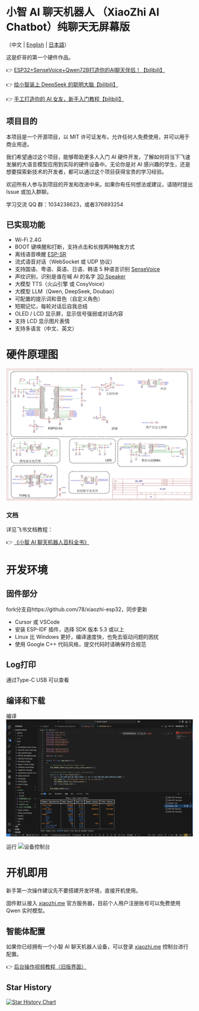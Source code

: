 # 小智 AI 聊天机器人 （XiaoZhi AI Chatbot）纯聊天无屏幕版

（中文 | [English](README_en.md) | [日本語](README_ja.md)）

这是虾哥的第一个硬件作品。

👉 [ESP32+SenseVoice+Qwen72B打造你的AI聊天伴侣！【bilibili】](https://www.bilibili.com/video/BV11msTenEH3/)

👉 [给小智装上 DeepSeek 的聪明大脑【bilibili】](https://www.bilibili.com/video/BV1GQP6eNEFG/)

👉 [手工打造你的 AI 女友，新手入门教程【bilibili】](https://www.bilibili.com/video/BV1XnmFYLEJN/)

## 项目目的

本项目是一个开源项目，以 MIT 许可证发布，允许任何人免费使用，并可以用于商业用途。

我们希望通过这个项目，能够帮助更多人入门 AI 硬件开发，了解如何将当下飞速发展的大语言模型应用到实际的硬件设备中。无论你是对 AI 感兴趣的学生，还是想要探索新技术的开发者，都可以通过这个项目获得宝贵的学习经验。

欢迎所有人参与到项目的开发和改进中来。如果你有任何想法或建议，请随时提出 Issue 或加入群聊。

学习交流 QQ 群：1034238623，或者376893254

## 已实现功能

- Wi-Fi 2.4G
- BOOT 键唤醒和打断，支持点击和长按两种触发方式
- 离线语音唤醒 [ESP-SR](https://github.com/espressif/esp-sr)
- 流式语音对话（WebSocket 或 UDP 协议）
- 支持国语、粤语、英语、日语、韩语 5 种语言识别 [SenseVoice](https://github.com/FunAudioLLM/SenseVoice)
- 声纹识别，识别是谁在喊 AI 的名字 [3D Speaker](https://github.com/modelscope/3D-Speaker)
- 大模型 TTS（火山引擎 或 CosyVoice）
- 大模型 LLM（Qwen, DeepSeek, Doubao）
- 可配置的提示词和音色（自定义角色）
- 短期记忆，每轮对话后自我总结
- OLED / LCD 显示屏，显示信号强弱或对话内容
- 支持 LCD 显示图片表情
- 支持多语言（中文、英文）


# 硬件原理图
![原理图图](docs/SCH_2503原理图_00.jpg)


### 文档

详见飞书文档教程：

👉 [《小智 AI 聊天机器人百科全书》](https://ccnphfhqs21z.feishu.cn/wiki/F5krwD16viZoF0kKkvDcrZNYnhb?from=from_copylink)

# 开发环境 
## 固件部分
fork分支自https://github.com/78/xiaozhi-esp32，同步更新

- Cursor 或 VSCode
- 安装 ESP-IDF 插件，选择 SDK 版本 5.3 或以上
- Linux 比 Windows 更好，编译速度快，也免去驱动问题的困扰
- 使用 Google C++ 代码风格，提交代码时请确保符合规范

## Log打印
通过Type-C USB 可以查看

## 编译和下载
编译
![编译](docs/log编译完成.png)

运行
![设备控制台](docs/运行.png)


# 开机即用

新手第一次操作建议先不要搭建开发环境，直接开机使用。

固件默认接入 [xiaozhi.me](https://xiaozhi.me) 官方服务器，目前个人用户注册账号可以免费使用 Qwen 实时模型。


## 智能体配置

如果你已经拥有一个小智 AI 聊天机器人设备，可以登录 [xiaozhi.me](https://xiaozhi.me) 控制台进行配置。

👉 [后台操作视频教程（旧版界面）](https://www.bilibili.com/video/BV1jUCUY2EKM/)

## Star History

<a href="https://star-history.com/#Boca24/xiaozhi-esp32&Date">
 <picture>
   <source media="(prefers-color-scheme: dark)" srcset="https://api.star-history.com/svg?repos=Boca24/xiaozhi-esp32&type=Date&theme=dark" />
   <source media="(prefers-color-scheme: light)" srcset="https://api.star-history.com/svg?repos=Boca24/xiaozhi-esp32&type=Date" />
   <img alt="Star History Chart" src="https://api.star-history.com/svg?repos=Boca24/xiaozhi-esp32&type=Date" />
 </picture>
</a>
